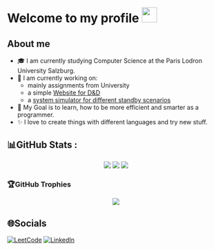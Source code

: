 # Welcome to my profile <img src="https://github.com/TheDudeThatCode/TheDudeThatCode/blob/master/Assets/Hi.gif" height="35px">


## About me
- 🎓 I am currently studying Computer Science at the Paris Lodron University Salzburg.  
- 🌱 I am currently working on:
    - mainly assignments from University
    - a simple [Website for D&D](https://dungeons-and-dragons-tool-box.vercel.app/)
    - a [system simulator for different standby scenarios](https://palmaand.github.io/standby-visualizer/)
- 🎯 My Goal is to learn, how to be more efficient and smarter as a programmer.
- ✨ I love to create things with different languages and try new stuff.

## 📊GitHub Stats :
<div align=center>

![](https://github-readme-stats.vercel.app/api?username=PalmaAnd&theme=gruvbox&hide_border=true&include_all_commits=false&count_private=true)
![](https://github-readme-streak-stats.herokuapp.com/?user=PalmaAnd&theme=gruvbox&hide_border=true)
![](https://github-readme-stats.vercel.app/api/top-langs/?username=PalmaAnd&theme=gruvbox&hide_border=true&include_all_commits=false&count_private=true&layout=compact)

</div>

### 🏆GitHub Trophies
<div align=center>

![](https://github-profile-trophy.vercel.app/?username=PalmaAnd&theme=gruvbox&no-frame=false&no-bg=true&margin-w=4)

</div>

## 🌐Socials
[![LeetCode](https://badges.peiyuan.ch/leetcode/PalmaAnd/solved?logo=leetcode&label=PalmaAnd&style=for-the-badge&color=green)](https://leetcode.com/PalmaAnd/)
[![LinkedIn](https://img.shields.io/badge/LinkedIn-%230077B5.svg?logo=linkedin&logoColor=white)](https://linkedin.com/in/palmaandrè)
